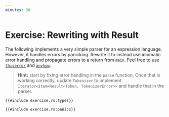 ```yaml
---
minutes: 30
---
```


# Exercise: Rewriting with Result

The following implements a very simple parser for an expression language.
However, it handles errors by panicking. Rewrite it to instead use idiomatic
error handling and propagate errors to a return from `main`. Feel free to use
[`thiserror`] and [`anyhow`].

[`thiserror`]: https://docs.rs/thiserror
[`anyhow`]: https://docs.rs/anyhow

> **Hint:** start by fixing error handling in the `parse` function. Once that is
> working correctly, update `Tokenizer` to implement
> `Iterator<Item=Result<Token, TokenizerError>>` and handle that in the parser.

```rust,editable
{{#include exercise.rs:types}}

{{#include exercise.rs:panics}}
```
